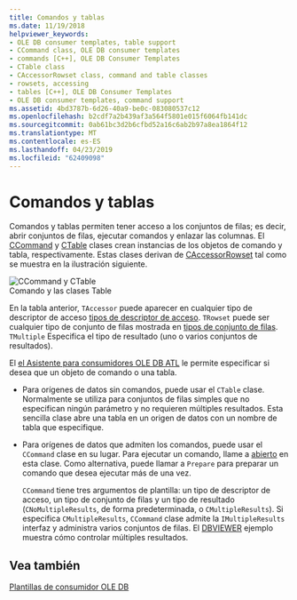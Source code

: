 ```yaml
---
title: Comandos y tablas
ms.date: 11/19/2018
helpviewer_keywords:
- OLE DB consumer templates, table support
- CCommand class, OLE DB consumer templates
- commands [C++], OLE DB Consumer Templates
- CTable class
- CAccessorRowset class, command and table classes
- rowsets, accessing
- tables [C++], OLE DB Consumer Templates
- OLE DB consumer templates, command support
ms.assetid: 4bd3787b-6d26-40a9-be0c-083080537c12
ms.openlocfilehash: b2cdf7a2b439af3a564f5801e015f6064fb141dc
ms.sourcegitcommit: 0ab61bc3d2b6cfbd52a16c6ab2b97a8ea1864f12
ms.translationtype: MT
ms.contentlocale: es-ES
ms.lasthandoff: 04/23/2019
ms.locfileid: "62409098"
---
```

# <a name="commands-and-tables"></a>Comandos y tablas

Comandos y tablas permiten tener acceso a los conjuntos de filas; es decir, abrir conjuntos de filas, ejecutar comandos y enlazar las columnas. El [CCommand](../../data/oledb/ccommand-class.md) y [CTable](../../data/oledb/ctable-class.md) clases crean instancias de los objetos de comando y tabla, respectivamente. Estas clases derivan de [CAccessorRowset](../../data/oledb/caccessorrowset-class.md) tal como se muestra en la ilustración siguiente.

![CCommand y CTable](../../data/oledb/media/vccommandstables.gif "CCommand y CTable")<br/>
Comando y las clases Table

En la tabla anterior, `TAccessor` puede aparecer en cualquier tipo de descriptor de acceso [tipos de descriptor de acceso](../../data/oledb/accessors-and-rowsets.md). `TRowset` puede ser cualquier tipo de conjunto de filas mostrada en [tipos de conjunto de filas](../../data/oledb/accessors-and-rowsets.md). `TMultiple` Especifica el tipo de resultado (uno o varios conjuntos de resultados).

El [el Asistente para consumidores OLE DB ATL](../../atl/reference/atl-ole-db-consumer-wizard.md) le permite especificar si desea que un objeto de comando o una tabla.

- Para orígenes de datos sin comandos, puede usar el `CTable` clase. Normalmente se utiliza para conjuntos de filas simples que no especifican ningún parámetro y no requieren múltiples resultados. Esta sencilla clase abre una tabla en un origen de datos con un nombre de tabla que especifique.

- Para orígenes de datos que admiten los comandos, puede usar el `CCommand` clase en su lugar. Para ejecutar un comando, llame a [abierto](../../data/oledb/ccommand-open.md) en esta clase. Como alternativa, puede llamar a `Prepare` para preparar un comando que desea ejecutar más de una vez.

   `CCommand` tiene tres argumentos de plantilla: un tipo de descriptor de acceso, un tipo de conjunto de filas y un tipo de resultado (`CNoMultipleResults`, de forma predeterminada, o `CMultipleResults`). Si especifica `CMultipleResults`, `CCommand` clase admite la `IMultipleResults` interfaz y administra varios conjuntos de filas. El [DBVIEWER](https://github.com/Microsoft/VCSamples) ejemplo muestra cómo controlar múltiples resultados.

## <a name="see-also"></a>Vea también

[Plantillas de consumidor OLE DB](../../data/oledb/ole-db-consumer-templates-cpp.md)